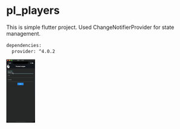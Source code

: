 # pl_players

This is simple flutter project.
Used ChangeNotifierProvider for state management.

```
dependencies:
  provider: ^4.0.2
```
<div>
<img src='screenshot/pl_provider.gif' width="15%" alt='pl_players'> 
</div>